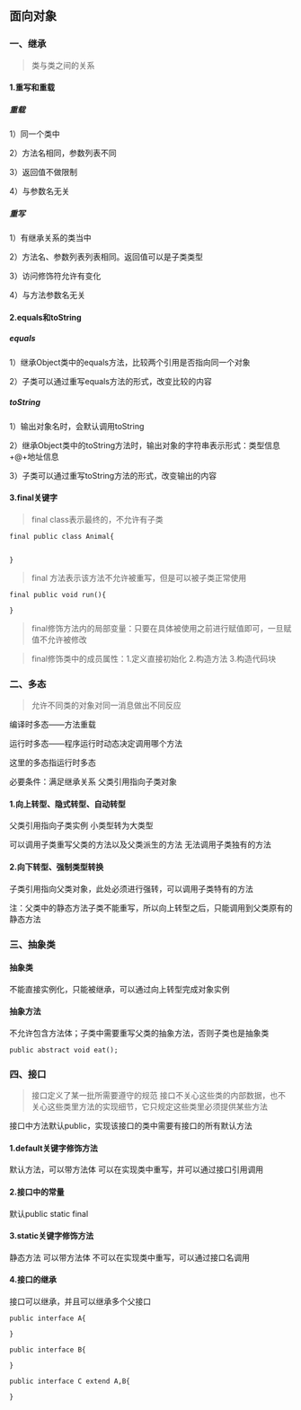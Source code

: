 ## 面向对象
### 一、继承
>类与类之间的关系
#### 1.重写和重载
##### 重载
1）同一个类中 

2）方法名相同，参数列表不同 

3）返回值不做限制 

4）与参数名无关

##### 重写
1）有继承关系的类当中 

2）方法名、参数列表列表相同。返回值可以是子类类型

3）访问修饰符允许有变化 

4）与方法参数名无关


#### 2.equals和toString

##### equals

1）继承Object类中的equals方法，比较两个引用是否指向同一个对象

2）子类可以通过重写equals方法的形式，改变比较的内容

##### toString

1）输出对象名时，会默认调用toString

2）继承Object类中的toString方法时，输出对象的字符串表示形式：类型信息+@+地址信息

3）子类可以通过重写toString方法的形式，改变输出的内容

#### 3.final关键字
>final class表示最终的，不允许有子类
~~~
final public class Animal{


}
~~~
>final 方法表示该方法不允许被重写，但是可以被子类正常使用
~~~
final public void run(){

}
~~~
>final修饰方法内的局部变量：只要在具体被使用之前进行赋值即可，一旦赋值不允许被修改

>final修饰类中的成员属性：1.定义直接初始化 2.构造方法 3.构造代码块

### 二、多态
> 允许不同类的对象对同一消息做出不同反应

编译时多态——方法重载

运行时多态——程序运行时动态决定调用哪个方法

这里的多态指运行时多态

必要条件：满足继承关系 父类引用指向子类对象

#### 1.向上转型、隐式转型、自动转型
父类引用指向子类实例 小类型转为大类型 

可以调用子类重写父类的方法以及父类派生的方法 无法调用子类独有的方法

#### 2.向下转型、强制类型转换
子类引用指向父类对象，此处必须进行强转，可以调用子类特有的方法

注：父类中的静态方法子类不能重写，所以向上转型之后，只能调用到父类原有的静态方法

### 三、抽象类

#### 抽象类
不能直接实例化，只能被继承，可以通过向上转型完成对象实例

#### 抽象方法
不允许包含方法体；子类中需要重写父类的抽象方法，否则子类也是抽象类
~~~
public abstract void eat();
~~~

### 四、接口

>接口定义了某一批所需要遵守的规范
接口不关心这些类的内部数据，也不关心这些类里方法的实现细节，它只规定这些类里必须提供某些方法

接口中方法默认public，实现该接口的类中需要有接口的所有默认方法
#### 1.default关键字修饰方法
默认方法，可以带方法体 可以在实现类中重写，并可以通过接口引用调用
#### 2.接口中的常量
默认public static final
#### 3.static关键字修饰方法
静态方法 可以带方法体 不可以在实现类中重写，可以通过接口名调用
#### 4.接口的继承
接口可以继承，并且可以继承多个父接口
~~~
public interface A{

}

public interface B{

}

public interface C extend A,B{

}

~~~